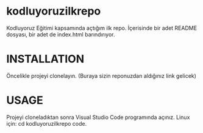 # kodluyoruzilkrepo
Kodluyoruz Eğitimi kapsamında açtığım ilk repo. İçerisinde bir adet README dosyası, bir adet de index.html barındırıyor.
# INSTALLATION
Öncelikle projeyi clonelayın. (Buraya sizin reponuzdan aldığınız link gelicek)
[](https://github.com/francsieda/kodluyoruzilkrepo.git)
# USAGE
Projeyi cloneladıktan sonra Visual Studio Code programında açınız.
Linux için:
cd kodluyoruzilkrepo
code.
